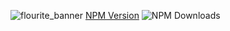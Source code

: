 ![flourite_banner](https://github.com/user-attachments/assets/b4db009d-4237-427d-9a77-4217992a36fa)
[NPM Version](https://img.shields.io/npm/v/:@pickle-string/fluorite-stack) ![NPM Downloads](https://img.shields.io/npm/:interval/:@pickle-string/fluorite-stack)
